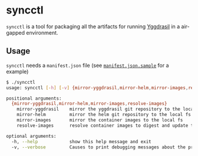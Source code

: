 # syncctl

`syncctl` is a tool for packaging all the artifacts for running [Yggdrasil](https://github.com/distributed-technologies/yggdrasil) in a air-gapped environment.

## Usage

`syncctl` needs a `manifest.json` file (see [`manifest.json.sample`](manifest.json.sample) for a example)

```sh
$ ./syncctl
usage: syncctl [-h] [-v] {mirror-yggdrasil,mirror-helm,mirror-images,resolve-images} ...

positional arguments:
  {mirror-yggdrasil,mirror-helm,mirror-images,resolve-images}
    mirror-yggdrasil    mirror the yggdrasil git repository to the local fs
    mirror-helm         mirror the helm git repository to the local fs and download all charts
    mirror-images       mirror the container images to the local fs
    resolve-images      resolve container images to digest and update the manifest file

optional arguments:
  -h, --help            show this help message and exit
  -v, --verbose         Causes to print debugging messages about the progress
```
